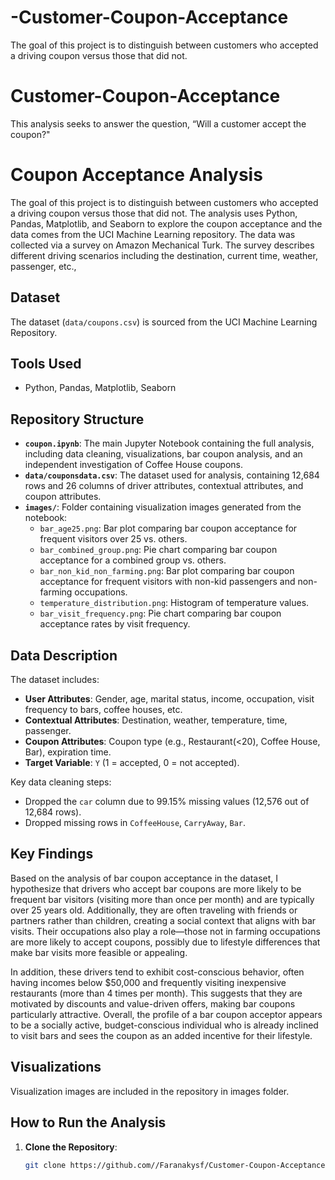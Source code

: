 # -Customer-Coupon-Acceptance
The goal of this project is to distinguish between customers who accepted a driving coupon versus those that did not. 
# Customer-Coupon-Acceptance
This analysis seeks to answer the question, “Will a customer accept the coupon?"

# Coupon Acceptance Analysis
The goal of this project is to distinguish between customers who accepted a driving coupon versus those that did not. The analysis uses Python, Pandas, Matplotlib, and Seaborn to explore the coupon acceptance and the data comes from the UCI Machine Learning repository. The data was collected via a survey on Amazon Mechanical Turk. The survey describes different driving scenarios including the destination, current time, weather, passenger, etc.,

## Dataset
The dataset (`data/coupons.csv`) is sourced from the UCI Machine Learning Repository.

## Tools Used
- Python, Pandas, Matplotlib, Seaborn
  
## Repository Structure

- **`coupon.ipynb`**: The main Jupyter Notebook containing the full analysis, including data cleaning, visualizations, bar coupon analysis, and an independent investigation of Coffee House coupons.
- **`data/couponsdata.csv`**: The dataset used for analysis, containing 12,684 rows and 26 columns of driver attributes, contextual attributes, and coupon attributes.
- **`images/`**: Folder containing visualization images generated from the notebook:
  - `bar_age25.png`: Bar plot comparing bar coupon acceptance for frequent visitors over 25 vs. others.
  - `bar_combined_group.png`: Pie chart comparing bar coupon acceptance for a combined group vs. others.
  - `bar_non_kid_non_farming.png`: Bar plot comparing bar coupon acceptance for frequent visitors with non-kid passengers and non-farming occupations.
  - `temperature_distribution.png`: Histogram of temperature values.
  - `bar_visit_frequency.png`: Pie chart comparing bar coupon acceptance rates by visit frequency.

## Data Description

The dataset includes:
- **User Attributes**: Gender, age, marital status, income, occupation, visit frequency to bars, coffee houses, etc.
- **Contextual Attributes**: Destination, weather, temperature, time, passenger.
- **Coupon Attributes**: Coupon type (e.g., Restaurant(<20), Coffee House, Bar), expiration time.
- **Target Variable**: `Y` (1 = accepted, 0 = not accepted).

Key data cleaning steps:
- Dropped the `car` column due to 99.15% missing values (12,576 out of 12,684 rows).
- Dropped missing rows in `CoffeeHouse`, `CarryAway`, `Bar`.

## Key Findings

Based on the analysis of bar coupon acceptance in the dataset, I hypothesize that drivers who accept bar coupons are more likely to be frequent bar visitors (visiting more than once per month) and are typically over 25 years old. Additionally, they are often traveling with friends or partners rather than children, creating a social context that aligns with bar visits. Their occupations also play a role—those not in farming occupations are more likely to accept coupons, possibly due to lifestyle differences that make bar visits more feasible or appealing.

In addition, these drivers tend to exhibit cost-conscious behavior, often having incomes below $50,000 and frequently visiting inexpensive restaurants (more than 4 times per month). This suggests that they are motivated by discounts and value-driven offers, making bar coupons particularly attractive. Overall, the profile of a bar coupon acceptor appears to be a socially active, budget-conscious individual who is already inclined to visit bars and sees the coupon as an added incentive for their lifestyle.

## Visualizations
Visualization images are included in the repository in images folder.

## How to Run the Analysis

1. **Clone the Repository**:
   ```bash
   git clone https://github.com//Faranakysf/Customer-Coupon-Acceptance.git
